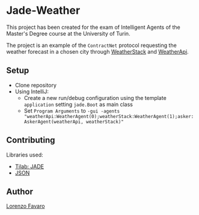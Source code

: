 # Jade-Weather
This project has been created for the exam of Intelligent Agents of the Master's Degree course at the University of Turin.

The project is an example of the `ContractNet` protocol requesting the weather forecast in a chosen city through [WeatherStack](https://weatherstack.com/) and [WeatherApi](https://www.weatherapi.com/).

## Setup
- Clone repository
- Using IntelliJ:
  - Create a new run/debug configuration using the template `application` setting `jade.Boot` as main class
  - Set `Program Arguments` to `-gui -agents "weatherApi:WeatherAgent(0);weatherStack:WeatherAgent(1);asker:AskerAgent(weatherApi, weatherStack)"`

## Contributing
Libraries used:
- [Tilab: JADE](https://jade.tilab.com/)
- [JSON](https://mvnrepository.com/artifact/org.json/json)

## Author
[Lorenzo Favaro](https://github.com/lorenzofavaro)


